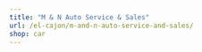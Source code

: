 ```yaml
---
title: "M & N Auto Service & Sales"
url: /el-cajon/m-and-n-auto-service-and-sales/
shop: car
---
```

